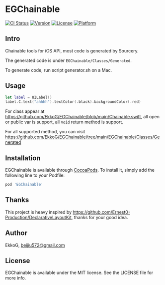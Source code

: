# EGChainable

[![CI Status](https://img.shields.io/travis/3138493/EGChainable.svg?style=flat)](https://travis-ci.org/3138493/EGChainable)
[![Version](https://img.shields.io/cocoapods/v/EGChainable.svg?style=flat)](https://cocoapods.org/pods/EGChainable)
[![License](https://img.shields.io/cocoapods/l/EGChainable.svg?style=flat)](https://cocoapods.org/pods/EGChainable)
[![Platform](https://img.shields.io/cocoapods/p/EGChainable.svg?style=flat)](https://cocoapods.org/pods/EGChainable)

## Intro

Chainable tools for iOS API, most code is generated by Sourcery.

The generated code is under `EGChainable/Classes/Generated`.

To generate code, run script generator.sh on a Mac.

## Usage

```swift
let label = UILabel()
label.C.text("ahhhh").textColor(.black).backgroundColor(.red)
```

For class appear at <https://github.com/EkkoG/EGChainable/blob/main/Chainable.swift>, all open or public var is support, all `Void` return method is support.

For all supported method, you can visit <https://github.com/EkkoG/EGChainable/tree/main/EGChainable/Classes/Generated>

## Installation

EGChainable is available through [CocoaPods](https://cocoapods.org). To install
it, simply add the following line to your Podfile:

```ruby
pod 'EGChainable'
```

## Thanks

This project is heavy inspired by <https://github.com/Ernest0-Production/DeclarativeLayoutKit>, thanks for your good idea.

## Author

EkkoG, beijiu572@gmail.com

## License

EGChainable is available under the MIT license. See the LICENSE file for more info.
